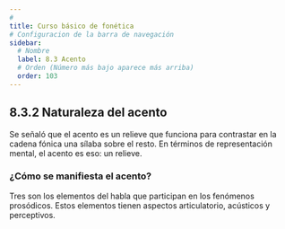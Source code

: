 ```yaml
---
# 
title: Curso básico de fonética
# Configuracion de la barra de navegación
sidebar:
  # Nombre
  label: 8.3 Acento
  # Orden (Número más bajo aparece más arriba)
  order: 103
---
```

## 8.3.2 Naturaleza del acento

Se señaló que el acento es un relieve que funciona para contrastar en la cadena fónica una sílaba sobre el resto. En términos de representación mental, el acento es eso: un relieve.

### ¿Cómo se manifiesta el acento?

Tres son los elementos del habla que participan en los fenómenos prosódicos. Estos elementos tienen aspectos articulatorio, acústicos y perceptivos.

